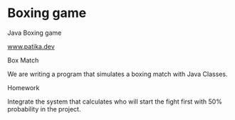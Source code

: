 # Boxing game
Java Boxing game

www.patika.dev

Box Match

We are writing a program that simulates a boxing match with Java Classes.

Homework

Integrate the system that calculates who will start the fight first with 50% probability in the project.
